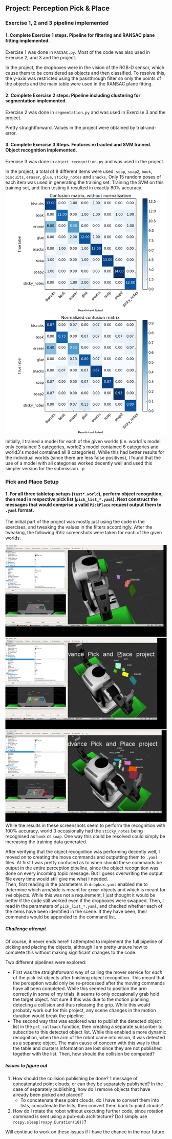 ## Project: Perception Pick & Place

### Exercise 1, 2 and 3 pipeline implemented
#### 1. Complete Exercise 1 steps. Pipeline for filtering and RANSAC plane fitting implemented.
Exercise 1 was done in `RACSAC.py`. Most of the code was also used in Exercise 2, and 3 and the project.

In the project, the dropboxes were in the vision of the RGB-D sensor, which cause them to be considered as objects and then classified. To resolve this, the y-axis was restricted using the passthrough filter so only the points of the objects and the main table were used in the RANSAC plane fitting.

#### 2. Complete Exercise 2 steps: Pipeline including clustering for segmentation implemented.
Exercise 2 was done in `segmentation.py` and was used in Exercise 3 and the project.

Pretty straightforward. Values in the project were obtained by trial-and-error.

#### 3. Complete Exercise 3 Steps.  Features extracted and SVM trained.  Object recognition implemented.
Exercise 3 was done in `object_recognition.py` and was used in the project.

In the project, a total of 8 different items were used: `soap`, `soap2`, `book`, `biscuits`, `eraser`, `glue`, `sticky_notes` and `snacks`.
Only 15 random poses of each item was used in generating the training set.
Training the SVM on this training set, and then testing it resulted in exactly 80% accuracy.
![training_results](figs/figure_world_all_training.png)
![training_results_normalized](figs/figure_world_all_training_normalized.png)

Initially, I trained a model for each of the given worlds (i.e. world1's model only contained 3 categories, world2's model contained 6 categories and world3's model contained all 8 categories). While this had better results for the individual worlds (since there are less false positives), I found that the use of a model with all categories worked decently well and used this simpler version for the submission. :p

### Pick and Place Setup

#### 1. For all three tabletop setups (`test*.world`), perform object recognition, then read in respective pick list (`pick_list_*.yaml`). Next construct the messages that would comprise a valid `PickPlace` request output them to `.yaml` format.

The initial part of the project was mostly just using the code in the exercises, and tweaking the values in the filters accordingly.
After the tweaking, the following RViz screenshots were taken for each of the given worlds.

![world1_results](figs/world_1_recognition_screenshot.png)
![world2_results](figs/world_2_recognition_screenshot.png)
![world3_results](figs/world_3_recognition_screenshot.png)
While the results in these screenshots seem to perform the recognition with 100% accuracy, world 3 occasionally had the `sticky_notes` being recognised as `book` or `soap`. One way this could be resolved could simply be increasing the training data generated.

After verifying that the object recognition was performing decently well, I moved on to creating the move commands and outputting them to `.yaml` files. At first I was pretty confused as to when should these commands be output in the entire perception pipeline, since the object recognition was done on every incoming topic message. But I guess overwriting the output file every time would still give me what I needed.  
Then, first reading in the parameters in `dropbox.yaml` enabled me to determine which arm/side is meant for `green` objects and which is meant for `red` objects. While this was not a requirement, I just thought it would be better if the code still worked even if the dropboxes were swapped. Then, I read in the parameters of `pick_list_*.yaml`, and checked whether each of the items have been identified in the scene. If they have been, their commands would be appended to the command list.

##### Challenge attempt
Of course, it never ends here!!
I attempted to implement the full pipeline of picking and placing the objects, although I am pretty unsure how to complete this without making significant changes to the code.

Two different pipelines were explored:
- First was the straightforward way of calling the mover service for *each* of the pick list objects after finishing object recognition. This meant that the perception would only be re-processed after the moving commands have all been completed. While this seemed to position the arm correctly in some of my trials, it seems to only occasionally grab hold the target object. Not sure if this was due to the motion planning detecting a collision and thus releasing the grip.
While this would probably work out for this project, any scene changes in the motion duration would break the pipeline.
- The second way that was explored was to publish the detected object list in the `pcl_callback` function, then creating a separate subscriber to subscribe to this detected object list. While this enabled a more dynamic recognition, when the arm of the robot came into vision, it was detected as a separate object. The main cause of concern with this way is that the table and clusters information are lost since they are not published together with the list. Then, how should the collision be computed?

##### Issues to figure out
1. How should the collision publishing be done? 1 message of concatenated point clouds, or can they be separately published? In the case of separately publishing, how do I remove objects that have already been picked and placed?
    - To concatenate these point clouds, do I have to convert them into lists, concatenate the lists, then convert them back to point clouds?
2. How do I rotate the robot without executing further code, since rotation command is sent using a pub-sub architecture? Do I simply use `rospy.sleep(rospy.Duration(10))`?

Will continue to work on these issues if I have the chance in the near future.
